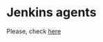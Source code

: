 # Jenkins agents

Please, check [here](https://github.com/opendevstack/ods-quickstarters/tree/master/common/jenkins-agents)